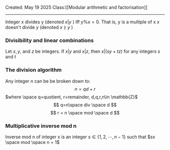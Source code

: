 Created: May 19 2025
Class:[[Modular arithmetic and factorisation]] 
- - -
Integer $x$ divides y (denoted $x | y$ ) iff $y\%x=0$. That is, y is a multiple of x
$x$ doesn't divide $y$ (denoted $x \nmid y$ ) 

### Divisibility and linear combinations
Let $x, y$, and $z$ be integers. If $x|y$ and $x|z$, then $x|(sy + tz)$ for any integers $s$ and $t$

### The division algorithm
Any integer $n$ can be be broken down to:
$$
n=qd+r
$$
$where \space q=quotient, r=remainder, d,q,r,n\in \mathbb{Z}$
$$
q=n\space div \space d
$$
$$
r = n \space mod \space d
$$
### Multiplicative inverse mod n
Inverse mod n of integer x is an integer $s\in \{1,2, \cdots, n-1\}$ such that $sx \space mod  \space n = 1$
